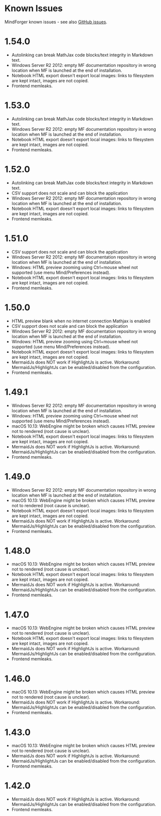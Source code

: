 # Known Issues

MindForger known issues - see also 
[GitHub issues](https://github.com/dvorka/mindforger/issues?q=is%3Aopen+is%3Aissue+label%3A%22bug+%3Alady_beetle%3A%22).

# 1.54.0

* Autolinking can break MathJax code blocks/text integrity in Markdown text.
* Windows Server R2 2012: empty MF documentation repository in wrong location when MF is launched
  at the end of installation.
* Notebook HTML export doesn't export local images: links to filesystem are kept intact, images
  are not copied.
* Frontend memleaks.

# 1.53.0

* Autolinking can break MathJax code blocks/text integrity in Markdown text.
* Windows Server R2 2012: empty MF documentation repository in wrong location when MF is launched
  at the end of installation.
* Notebook HTML export doesn't export local images: links to filesystem are kept intact, images
  are not copied.
* Frontend memleaks.

# 1.52.0

* Autolinking can break MathJax code blocks/text integrity in Markdown text.
* CSV support does not scale and can block the application
* Windows Server R2 2012: empty MF documentation repository in wrong location when MF is launched
  at the end of installation.
* Notebook HTML export doesn't export local images: links to filesystem are kept intact, images
  are not copied.
* Frontend memleaks.

# 1.51.0

* CSV support does not scale and can block the application
* Windows Server R2 2012: empty MF documentation repository in wrong location when MF is launched
  at the end of installation.
* Windows: HTML preview zooming using Ctrl+mouse wheel not supported (use menu Mind/Preferences instead).
* Notebook HTML export doesn't export local images: links to filesystem are kept intact, images
  are not copied.
* Frontend memleaks.

# 1.50.0

* HTML preview blank when no internet connection Mathjax is enabled
* CSV support does not scale and can block the application
* Windows Server R2 2012: empty MF documentation repository in wrong location when MF is launched
  at the end of installation.
* Windows: HTML preview zooming using Ctrl+mouse wheel not supported (use menu Mind/Preferences instead).
* Notebook HTML export doesn't export local images: links to filesystem are kept intact, images
  are not copied.
* MermaidJs does NOT work if HighlightJs is active. Workaround: MermaidJs/HighlightJs can be
  enabled/disabled from the configuration.
* Frontend memleaks.

# 1.49.1

* Windows Server R2 2012: empty MF documentation repository in wrong location when MF is launched
  at the end of installation.
* Windows: HTML preview zooming using Ctrl+mouse wheel not supported (use menu Mind/Preferences instead).
* macOS 10.13: WebEngine might be broken which causes HTML preview not to rendered (root cause
  is unclear).
* Notebook HTML export doesn't export local images: links to filesystem are kept intact, images
  are not copied.
* MermaidJs does NOT work if HighlightJs is active. Workaround: MermaidJs/HighlightJs can be
  enabled/disabled from the configuration.
* Frontend memleaks.

# 1.49.0

* Windows Server R2 2012: empty MF documentation repository in wrong location when MF is launched 
  at the end of installation.
* macOS 10.13: WebEngine might be broken which causes HTML preview not to rendered (root cause
  is unclear).
* Notebook HTML export doesn't export local images: links to filesystem are kept intact, images
  are not copied.
* MermaidJs does NOT work if HighlightJs is active. Workaround: MermaidJs/HighlightJs can be
  enabled/disabled from the configuration.
* Frontend memleaks.

# 1.48.0

* macOS 10.13: WebEngine might be broken which causes HTML preview not to rendered (root cause
  is unclear).
* Notebook HTML export doesn't export local images: links to filesystem are kept intact, images
  are not copied.
* MermaidJs does NOT work if HighlightJs is active. Workaround: MermaidJs/HighlightJs can be
  enabled/disabled from the configuration.
* Frontend memleaks.

# 1.47.0

* macOS 10.13: WebEngine might be broken which causes HTML preview not to rendered (root cause is unclear).
* Notebook HTML export doesn't export local images: links to filesystem are kept intact,
  images are not copied.
* MermaidJs does NOT work if HighlightJs is active. Workaround: MermaidJs/HighlightJs
  can be enabled/disabled from the configuration.
* Frontend memleaks.

# 1.46.0

* macOS 10.13: WebEngine might be broken which causes HTML preview not to rendered (root cause is unclear).
* MermaidJs does NOT work if HighlightJs is active. Workaround: MermaidJs/HighlightJs
  can be enabled/disabled from the configuration.
* Frontend memleaks.

# 1.43.0

* macOS 10.13: WebEngine might be broken which causes HTML preview not to rendered (root cause is unclear).
* MermaidJs does NOT work if HighlightJs is active. Workaround: MermaidJs/HighlightJs
  can be enabled/disabled from the configuration.
* Frontend memleaks.

# 1.42.0

* MermaidJs does NOT work if HighlightJs is active. Workaround: MermaidJs/HighlightJs
  can be enabled/disabled from the configuration.
* Frontend memleaks.
